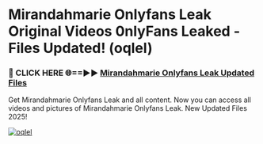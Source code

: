 # Mirandahmarie Onlyfans Leak Original Videos 0nlyFans Leaked - Files Updated! (oqlel)

<h3>🔴 CLICK HERE 🌐==►► <a href="https://tinyurl.com/3hn5wdd3" rel="nofollow">Mirandahmarie Onlyfans Leak Updated Files</a></h3>

Get Mirandahmarie Onlyfans Leak and all content. Now you can access all videos and pictures of Mirandahmarie Onlyfans Leak. New Updated Files 2025!

[![oqlel](https://i.imgur.com/4HnBqBT.gif)](https://tinyurl.com/3hn5wdd3)
